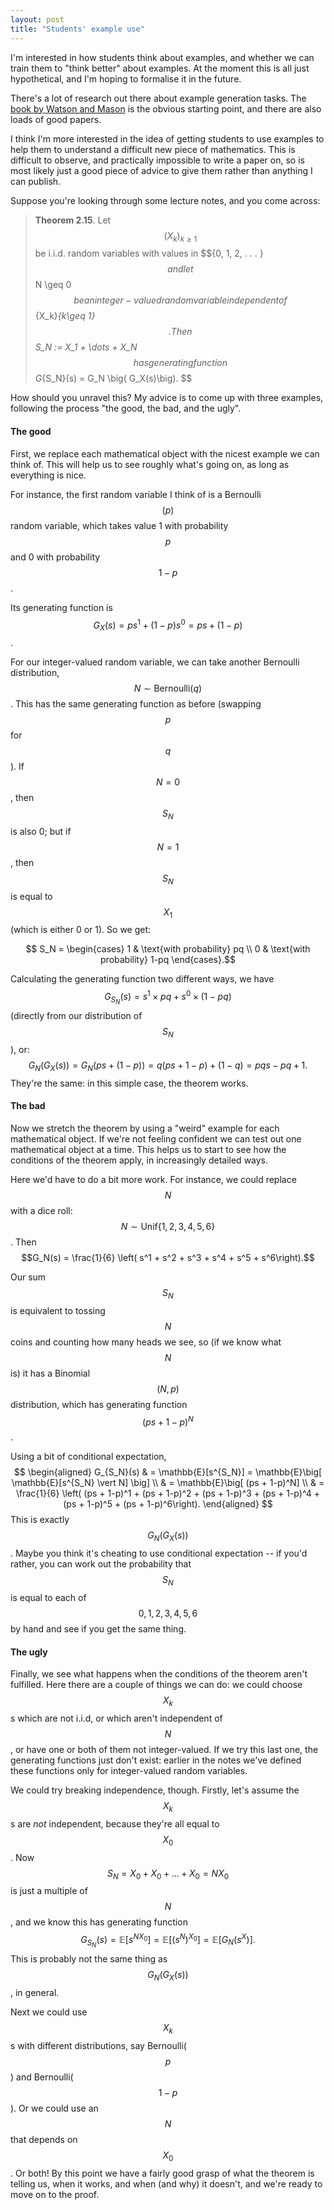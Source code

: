 ```yaml
---
layout: post
title: "Students' example use"
---
```


I'm interested in how students think about examples, and whether we can train them to "think better" about examples. At the moment this is all just hypothetical, and I'm hoping to formalise it in the future. 

There's a lot of research out there about example generation tasks. The [book by Watson and Mason](https://www.taylorfrancis.com/books/mono/10.4324/9781410613714/mathematics-constructive-activity-anne-watson-john-mason) is the obvious starting point, and there are also loads of good papers.

I think I'm more interested in the idea of getting students to use examples to help them to understand a difficult new piece of mathematics. This is difficult to observe, and practically impossible to write a paper on, so is most likely just a good piece of advice to give them rather than anything I can publish.

Suppose you're looking through some lecture notes, and you come across:

> **Theorem 2.15**. Let $$(X_k)_{k\geq 1}$$ be i.i.d. random variables with values in $$\{0, 1, 2, . . . }$$ and let $$N \geq 0$$ be an integer-valued random variable independent of $$\{X_k\}_{k\geq 1}$$. Then $$S_N := X_1 + \dots + X_N$$ has generating function
$$ G_{S_N}(s) = G_N \big( G_X(s)\big). $$

How should you unravel this? My advice is to come up with three examples, following the process "the good, the bad, and the ugly".

#### The good

First, we replace each mathematical object with the nicest example we can think of. This will help us to see roughly what's going on, as long as everything is nice.

For instance, the first random variable I think of is a Bernoulli$$(p)$$ random variable, which takes value 1 with probability $$p$$ and 0 with probability $$1-p$$.

Its generating function is 
$$ G_X(s) = ps^1 + (1-p) s^0 = ps + (1-p)$$.

For our integer-valued random variable, we can take another Bernoulli distribution, $$N \sim \text{Bernoulli}(q)$$. This has the same generating function as before (swapping $$p$$ for $$q$$). If $$N=0$$, then $$S_N$$ is also 0; but if $$N=1$$, then $$S_N$$ is equal to $$X_1$$ (which is either 0 or 1). So we get:

$$ S_N = \begin{cases} 1 & \text{with probability} pq \\ 0 & \text{with probability} 1-pq \end{cases}.$$

Calculating the generating function two different ways, we have
$$G_{S_N}(s) = s^1 \times pq + s^0 \times (1-pq)$$
(directly from our distribution of $$S_N$$), or:
$$ G_N \big(G_X(s)\big) = G_N ( ps + (1-p)) = q \left( ps+ 1-p) + (1-q) = pqs -pq + 1. $$
They're the same: in this simple case, the theorem works.

#### The bad

Now we stretch the theorem by using a "weird" example for each mathematical object. If we're not feeling confident we can test out one mathematical object at a time. This helps us to start to see how the conditions of the theorem apply, in increasingly detailed ways.

Here we'd have to do a bit more work. For instance, we could replace $$N$$ with a dice roll: $$N \sim \text{Unif}\{1,2,3,4,5,6\}$$. Then
$$G_N(s) = \frac{1}{6} \left( s^1 + s^2 + s^3 + s^4 + s^5 + s^6\right).$$

Our sum $$S_N$$ is equivalent to tossing $$N$$ coins and counting how many heads we see, so (if we know what $$N$$ is) it has a Binomial$$(N, p)$$ distribution, which has generating function $$(ps + 1-p)^N$$. 

Using a bit of conditional expectation,
$$ 
\begin{aligned}
G_{S_N}(s) & = \mathbb{E}[s^{S_N}] = \mathbb{E}\big[ \mathbb{E}[s^{S_N} \vert N] \big] \\
& = \mathbb{E}\big[ (ps + 1-p)^N] \\
& = \frac{1}{6} \left( (ps + 1-p)^1 + (ps + 1-p)^2 + (ps + 1-p)^3 + (ps + 1-p)^4 + (ps + 1-p)^5 + (ps + 1-p)^6\right).
\end{aligned}
$$
This is exactly $$G_N(G_X(s))$$. Maybe you think it's cheating to use conditional expectation -- if you'd rather, you can work out the probability that $$S_N$$ is equal to each of $$0,1,2,3,4,5,6$$ by hand and see if you get the same thing.

#### The ugly

Finally, we see what happens when the conditions of the theorem aren't fulfilled. Here there are a couple of things we can do: we could choose $$X_k$$s which are not i.i.d, or which aren't independent of $$N$$, or have one or both of them not integer-valued. If we try this last one, the generating functions just don't exist: earlier in the notes we've defined these functions only for integer-valued random variables. 

We could try breaking independence, though. Firstly, let's assume the $$X_k$$s are *not* independent, because they're all equal to $$X_0$$. Now
$$ S_N = X_0 + X_0 + ... + X_0 = N X_0$$
is just a multiple of $$N$$, and we know this has generating function
$$ G_{S_N}(s) = \mathbb{E}[s^{NX_0}] = \mathbb{E} [ (s^N)^{X_0}] = \mathbb{E}[G_{N}(s^X)].$$
This is probably not the same thing as $$G_N \big( G_X(s)\big)$$, in general.

Next we could use $$X_k$$s with different distributions, say Bernoulli($$p$$) and Bernoulli($$1-p$$). Or we could use an $$N$$ that depends on $$X_0$$. Or both! By this point we have a fairly good grasp of what the theorem is telling us, when it works, and when (and why) it doesn't, and we're ready to move on to the proof. 